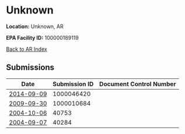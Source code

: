 # Unknown

**Location:** Unknown, AR

**EPA Facility ID:** 100000189119

[Back to AR Index](../../index.md)

## Submissions

| Date | Submission ID | Document Control Number |
|------|--------------|-------------------------|
| [2014-09-09](submissions/1000046420.md) | 1000046420 |  |
| [2009-09-30](submissions/1000010684.md) | 1000010684 |  |
| [2004-10-06](submissions/40753.md) | 40753 |  |
| [2004-09-07](submissions/40284.md) | 40284 |  |
